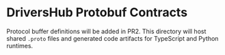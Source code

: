 # DriversHub Protobuf Contracts

Protocol buffer definitions will be added in PR2. This directory will host shared `.proto` files and generated code artifacts for TypeScript and Python runtimes.
